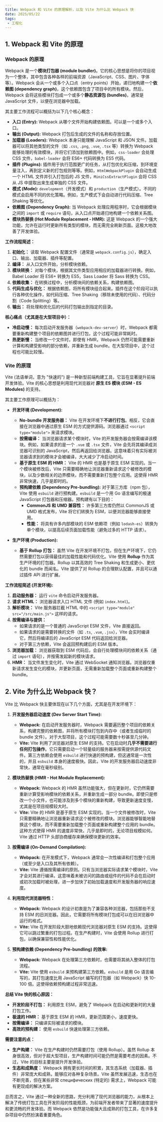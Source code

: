 ```yaml
---
title: Webpack 和 Vite 的原理解析，以及 Vite 为什么比 Webpack 快
date: 2025/05/22
tags:
 - 工程化
---
```


## 1. Webpack 和 Vite 的原理

### Webpack 的原理

Webpack 是一个**模块打包器 (module bundler)**。它的核心思想是将你的项目视为一个整体，其中包含各种各样的前端资源（JavaScript、CSS、图片、字体等）。Webpack 会从一个或多个入口点（entry points）开始，递归地构建一个**依赖图 (dependency graph)**，这个依赖图包含了项目中的所有模块。然后，Webpack 会将这些模块打包成一个或多个**静态资源包 (bundles)**，通常是 JavaScript 文件，以便在浏览器中加载。

其主要工作流程可以概括为以下几个核心概念：

* **入口 (Entry):** Webpack 从哪个文件开始构建依赖图。可以是一个或多个入口。
* **输出 (Output):** Webpack 打包后生成的文件的名称和存放位置。
* **加载器 (Loaders):** Webpack 本身只能理解 JavaScript 和 JSON 文件。加载器可以将其他类型的文件（如 `.css`, `.png`, `.vue`, `.tsx` 等）转换为 Webpack 能够处理的有效模块，并将它们添加到依赖图中。例如，`css-loader` 会处理 CSS 文件，`babel-loader` 会将 ES6+ 代码转换为 ES5 代码。
* **插件 (Plugins):** 插件用于执行范围更广的任务，从打包优化和压缩，到环境变量注入，再到定义新的打包规则等等。例如，`HtmlWebpackPlugin` 会自动生成一个 HTML 文件并引入打包后的 JS 文件，`MiniCssExtractPlugin` 会将 CSS 从 JS 中提取出来生成单独的 CSS 文件。
* **模式 (Mode):** `development`（开发模式）和 `production`（生产模式）。不同的模式会启用不同的优化策略。例如，生产模式下会自动进行代码压缩、Tree Shaking 等优化。
* **依赖图 (Dependency Graph):** 当 Webpack 处理应用程序时，它会根据模块之间的 `import` 或 `require` 语句，从入口点开始递归地构建一个依赖关系图。
* **模块热替换 (Hot Module Replacement - HMR):** 这是 Webpack 的一个强大功能，允许在运行时更新所有类型的模块，而无需完全刷新页面。这极大地改善了开发体验。

**工作流程简述：**

1.  **初始化：** 读取 Webpack 配置文件（通常是 `webpack.config.js`），确定入口、输出、加载器、插件等配置。
2.  **编译：** 从入口文件开始，分析模块依赖。
3.  **模块转换：** 对每个模块，根据其文件类型应用相应的加载器进行转换。例如，Babel Loader 将 ES6+ 转换为 ES5，Sass Loader 将 Sass 转换为 CSS。
4.  **依赖收集：** 在转换过程中，分析模块间的依赖关系，构建依赖图。
5.  **代码生成与优化：** 根据依赖图，将所有模块组合起来。插件在这个阶段可以执行各种优化操作，如代码压缩、Tree Shaking（移除未使用的代码）、代码分割（Code Splitting）等。
6.  **输出：** 将处理和优化后的代码打包输出到指定的目录。

**核心痛点（尤其是在大型项目中）：**

* **冷启动慢：** 每次启动开发服务器（`webpack-dev-server`）时，Webpack 都需要重新构建整个项目的依赖图并进行打包，这个过程可能非常耗时。
* **热更新慢：** 当修改一个文件时，即使有 HMR，Webpack 仍然可能需要重新计算和构建受影响的部分依赖，并重新生成 bundle。在大型项目中，这个过程也可能比较慢。

### Vite 的原理

Vite (法语单词，意为 "快速的") 是一种新型前端构建工具，它旨在显著提升前端开发体验。Vite 的核心思想是利用现代浏览器对 **原生 ES 模块 (ESM - ES Modules)** 的支持。

其主要工作原理可以概括为：

* **开发环境 (Development):**
    * **No-bundle 开发服务器：** Vite 在开发环境下**不进行打包**。相反，它会直接在浏览器中通过原生 ESM 的方式提供源码。浏览器通过 `<script type="module">` 来请求模块。
    * **按需编译：** 当浏览器请求某个模块时，Vite 的开发服务器会按需编译该模块。例如，如果请求的是一个 `.vue` 或 `.tsx` 文件，Vite 会先将其编译成浏览器可识别的 JavaScript，然后再返回给浏览器。这意味着只有实际被浏览器请求到的模块才会被编译，大大减少了冷启动时间。
    * **基于原生 ESM 的 HMR：** Vite 的 HMR 也是基于原生 ESM 实现的。当一个模块被修改后，Vite 只需要精确地让浏览器重新请求这个被修改的模块，以及少数相关的边界模块，而不需要重新打包整个应用。这使得 HMR 非常快速，几乎是即时的。
    * **预构建依赖 (Dependency Pre-bundling):** 对于第三方库（npm 包），Vite 使用 `esbuild` 进行预构建。`esbuild` 是一个用 Go 语言编写的极速 JavaScript 打包器和压缩器。预构建有以下目的：
        * **CommonJS 和 UMD 兼容性：** 许多第三方库仍然以 CommonJS 或 UMD 格式发布，Vite 将它们转换为 ESM，以便浏览器能够直接使用。
        * **性能：** 将具有许多内部模块的 ESM 依赖项（例如 `lodash-es`）转换为单个模块，以提高后续页面加载性能（避免过多的 HTTP 请求）。

* **生产环境 (Production):**
    * **基于 Rollup 打包：** 虽然 Vite 在开发环境不打包，但在生产环境下，它仍然需要打包以获得最佳的加载性能和代码优化。Vite 使用 **Rollup** 作为其生产环境的打包器。Rollup 以其高效的 Tree Shaking 和生成更小、更优化的 bundle 而闻名。Vite 提供了对 Rollup 的合理默认配置，并且可以通过插件 API 进行扩展。

**工作流程简述 (开发环境):**

1.  **启动服务器：** 运行 `vite` 命令启动开发服务器。
2.  **请求 HTML：** 浏览器请求入口 HTML 文件 (例如 `index.html`)。
3.  **解析模块：** Vite 服务器拦截 HTML 中的 `<script type="module" src="/src/main.js">` 这样的请求。
4.  **按需编译与提供：**
    * 如果请求的是一个普通的 JavaScript ESM 文件，Vite 直接返回。
    * 如果请求的是需要转换的文件（如 `.ts`, `.vue`, `.jsx`），Vite 会实时编译它，然后将编译后的 JavaScript ESM 代码返回给浏览器。
    * 对于第三方依赖，Vite 会返回预构建后的 ESM 版本。
5.  **浏览器加载：** 浏览器获取到 ESM 代码后，会自行处理模块间的依赖关系（通过 `import` 语句），并按需发起新的模块请求。
6.  **HMR：** 当文件发生变化时，Vite 通过 WebSocket 通知浏览器。浏览器仅重新请求发生变化的模块，并更新页面，无需重新加载整个页面或重新构建整个 bundle。

## 2. Vite 为什么比 Webpack 快？

Vite 比 Webpack 快主要体现在以下几个方面，尤其是在开发环境下：

1.  **开发服务器启动速度 (Dev Server Start Time):**
    * **Webpack:** 在启动开发服务器时，Webpack 需要遍历整个项目的依赖关系，构建完整的依赖图，并将所有模块打包到内存中（或者生成临时的 bundle 文件）。对于大型项目，这个过程可能需要数十秒甚至几分钟。
    * **Vite:** Vite 利用了浏览器对原生 ESM 的支持。它在启动时**几乎不需要进行任何打包操作**。它只需要启动一个轻量级的服务器来按需提供源代码文件。第三方依赖会使用 `esbuild` 进行快速的预构建，但这通常是一次性的，并且 `esbuild` 本身的速度极快。因此，Vite 的开发服务器启动速度非常快，通常在毫秒级别。

2.  **模块热替换 (HMR - Hot Module Replacement):**
    * **Webpack:** Webpack 的 HMR 虽然功能强大，但在更新时，它仍然需要重新计算受影响模块的依赖关系，并重新生成一部分 bundle。即使只是修改一个小文件，也可能涉及到多个模块的重新构建，导致更新速度变慢，尤其是在项目规模较大时。
    * **Vite:** Vite 的 HMR 是基于原生 ESM 实现的。当一个文件被修改时，Vite 只需要精确地让浏览器重新请求这个被修改的模块。浏览器能够智能地替换这个模块，而不需要重新加载整个页面或重新构建整个应用的 bundle。这种方式使得 HMR 的速度非常快，几乎是即时的，无论项目规模如何。Vite 通过 HTTP 头部协商缓存来确保模块更新的效率。

3.  **按需编译 (On-Demand Compilation):**
    * **Webpack:** 在开发模式下，Webpack 通常会一次性编译和打包整个应用（或至少是入口及其所有依赖）。
    * **Vite:** Vite 遵循按需编译的原则。只有当浏览器实际请求某个模块时，Vite 才会对其进行编译。这意味着未被访问的路由或组件的代码不会在启动时或初次加载时被处理，进一步加快了初始加载速度和开发服务器的响应速度。

4.  **利用现代浏览器特性：**
    * **Webpack:** Webpack 的设计初衷是为了兼容各种浏览器，包括那些不支持 ESM 的旧浏览器。因此，它需要将所有模块打包成可以在旧浏览器中运行的格式。
    * **Vite:** Vite 在开发阶段大胆地依赖现代浏览器对原生 ESM 的支持。这使得它可以跳过繁重的打包过程。在生产构建时，Vite 会使用 Rollup 进行打包，以确保兼容性和性能优化。

5.  **预构建依赖 (Dependency Pre-bundling) 的效率:**
    * **Webpack:** Webpack 在处理第三方依赖时，也需要将其纳入整体的打包流程。
    * **Vite:** Vite 使用 `esbuild` 来预构建第三方依赖。`esbuild` 是用 Go 语言编写的，其打包速度比用 JavaScript 编写的打包器（如 Webpack）快 10-100 倍。这使得依赖预构建过程非常迅速。

**总结 Vite 快的核心原因：**

* **开发阶段不打包：** 利用原生 ESM，避免了 Webpack 在启动和更新时的大量打包工作。
* **极速的 HMR：** 基于原生 ESM 的 HMR，更新范围更小，速度更快。
* **按需编译：** 只编译实际被请求的模块。
* **高效的预构建：** 使用 `esbuild` 快速处理第三方依赖。

**需要注意的点：**

* **生产构建：** Vite 在生产构建时仍然需要打包（使用 Rollup）。虽然 Rollup 本身很高效，但对于超大型项目，生产构建时间可能仍然是需要考虑的因素。不过，Vite 的目标主要是提升开发体验。
* **生态和成熟度：** Webpack 拥有更长时间的积累，其生态系统（加载器、插件）非常庞大和成熟，能够应对各种复杂场景。Vite 虽然发展迅速，生态也在不断完善，但在某些非常 специфических (特定的) 需求上，Webpack 可能有更现成的解决方案。

总而言之，Vite 通过一种全新的思路，充分利用了现代浏览器的能力，从根本上解决了传统打包工具在开发阶段的性能瓶颈，为前端开发者带来了显著的速度提升和更流畅的开发体验。而 Webpack 依然是功能强大且成熟的打包工具，在许多复杂项目中仍然扮演着重要角色。